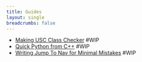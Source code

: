 ```yaml
---
title: Guides
layout: single
breadcrumbs: false
---
```


* [Making USC Class Checker](making-usc-class-checker) #WIP
* [Quick Python from C++](quick-python-from-cpp) #WIP
* [Writing Jump To Nav for Minimal Mistakes](writing-jump-to-nav-for-minimal-mistakes) #WIP
